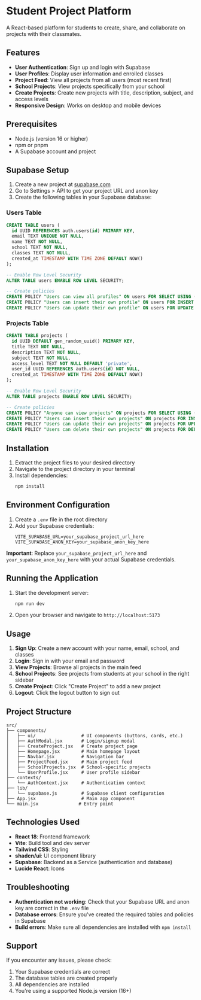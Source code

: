 # Student Project Platform

A React-based platform for students to create, share, and collaborate on projects with their classmates.

## Features

- **User Authentication**: Sign up and login with Supabase
- **User Profiles**: Display user information and enrolled classes
- **Project Feed**: View all projects from all users (most recent first)
- **School Projects**: View projects specifically from your school
- **Create Projects**: Create new projects with title, description, subject, and access levels
- **Responsive Design**: Works on desktop and mobile devices

## Prerequisites

- Node.js (version 16 or higher)
- npm or pnpm
- A Supabase account and project

## Supabase Setup

1. Create a new project at [supabase.com](https://supabase.com)
2. Go to Settings > API to get your project URL and anon key
3. Create the following tables in your Supabase database:

### Users Table
```sql
CREATE TABLE users (
  id UUID REFERENCES auth.users(id) PRIMARY KEY,
  email TEXT UNIQUE NOT NULL,
  name TEXT NOT NULL,
  school TEXT NOT NULL,
  classes TEXT NOT NULL,
  created_at TIMESTAMP WITH TIME ZONE DEFAULT NOW()
);

-- Enable Row Level Security
ALTER TABLE users ENABLE ROW LEVEL SECURITY;

-- Create policies
CREATE POLICY "Users can view all profiles" ON users FOR SELECT USING (true);
CREATE POLICY "Users can insert their own profile" ON users FOR INSERT WITH CHECK (auth.uid() = id);
CREATE POLICY "Users can update their own profile" ON users FOR UPDATE USING (auth.uid() = id);
```

### Projects Table
```sql
CREATE TABLE projects (
  id UUID DEFAULT gen_random_uuid() PRIMARY KEY,
  title TEXT NOT NULL,
  description TEXT NOT NULL,
  subject TEXT NOT NULL,
  access_level TEXT NOT NULL DEFAULT 'private',
  user_id UUID REFERENCES auth.users(id) NOT NULL,
  created_at TIMESTAMP WITH TIME ZONE DEFAULT NOW()
);

-- Enable Row Level Security
ALTER TABLE projects ENABLE ROW LEVEL SECURITY;

-- Create policies
CREATE POLICY "Anyone can view projects" ON projects FOR SELECT USING (true);
CREATE POLICY "Users can insert their own projects" ON projects FOR INSERT WITH CHECK (auth.uid() = user_id);
CREATE POLICY "Users can update their own projects" ON projects FOR UPDATE USING (auth.uid() = user_id);
CREATE POLICY "Users can delete their own projects" ON projects FOR DELETE USING (auth.uid() = user_id);
```

## Installation

1. Extract the project files to your desired directory
2. Navigate to the project directory in your terminal
3. Install dependencies:
   ```bash
   npm install
   ```

## Environment Configuration

1. Create a `.env` file in the root directory
2. Add your Supabase credentials:
   ```
   VITE_SUPABASE_URL=your_supabase_project_url_here
   VITE_SUPABASE_ANON_KEY=your_supabase_anon_key_here
   ```

**Important**: Replace `your_supabase_project_url_here` and `your_supabase_anon_key_here` with your actual Supabase credentials.

## Running the Application

1. Start the development server:
   ```bash
   npm run dev
   ```

2. Open your browser and navigate to `http://localhost:5173`

## Usage

1. **Sign Up**: Create a new account with your name, email, school, and classes
2. **Login**: Sign in with your email and password
3. **View Projects**: Browse all projects in the main feed
4. **School Projects**: See projects from students at your school in the right sidebar
5. **Create Project**: Click "Create Project" to add a new project
6. **Logout**: Click the logout button to sign out

## Project Structure

```
src/
├── components/
│   ├── ui/                 # UI components (buttons, cards, etc.)
│   ├── AuthModal.jsx       # Login/signup modal
│   ├── CreateProject.jsx   # Create project page
│   ├── Homepage.jsx        # Main homepage layout
│   ├── Navbar.jsx          # Navigation bar
│   ├── ProjectFeed.jsx     # Main project feed
│   ├── SchoolProjects.jsx  # School-specific projects
│   └── UserProfile.jsx     # User profile sidebar
├── contexts/
│   └── AuthContext.jsx     # Authentication context
├── lib/
│   └── supabase.js         # Supabase client configuration
├── App.jsx                 # Main app component
└── main.jsx               # Entry point
```

## Technologies Used

- **React 18**: Frontend framework
- **Vite**: Build tool and dev server
- **Tailwind CSS**: Styling
- **shadcn/ui**: UI component library
- **Supabase**: Backend as a Service (authentication and database)
- **Lucide React**: Icons

## Troubleshooting

- **Authentication not working**: Check that your Supabase URL and anon key are correct in the `.env` file
- **Database errors**: Ensure you've created the required tables and policies in Supabase
- **Build errors**: Make sure all dependencies are installed with `npm install`

## Support

If you encounter any issues, please check:
1. Your Supabase credentials are correct
2. The database tables are created properly
3. All dependencies are installed
4. You're using a supported Node.js version (16+)

